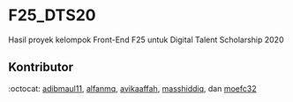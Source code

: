 # F25_DTS20
Hasil proyek kelompok Front-End F25 untuk Digital Talent Scholarship 2020

## Kontributor
:octocat: [adibmaul11](https://github.com/adibmaul11), [alfanmq](https://github.com/alfanmq), [avikaaffah](https://github.com/avikaaffah), [masshiddiq](https://github.com/masshiddiq), dan [moefc32](https://github.com/moefc32)
